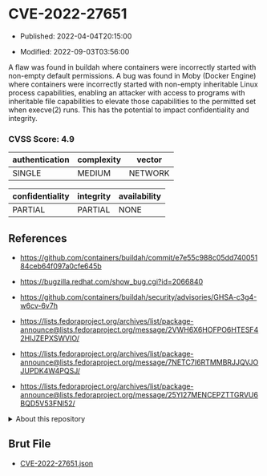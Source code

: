 # CVE-2022-27651

- Published: 2022-04-04T20:15:00

- Modified: 2022-09-03T03:56:00

A flaw was found in buildah where containers were incorrectly started with non-empty default permissions. A bug was found in Moby (Docker Engine) where containers were incorrectly started with non-empty inheritable Linux process capabilities, enabling an attacker with access to programs with inheritable file capabilities to elevate those capabilities to the permitted set when execve(2) runs. This has the potential to impact confidentiality and integrity.

### CVSS Score: **4.9**

| authentication | complexity | vector |
| --- | --- | --- |
| SINGLE | MEDIUM | NETWORK |

| confidentiality | integrity | availability |
| --- | --- | --- |
| PARTIAL | PARTIAL | NONE |

## References

* https://github.com/containers/buildah/commit/e7e55c988c05dd74005184ceb64f097a0cfe645b

* https://bugzilla.redhat.com/show_bug.cgi?id=2066840

* https://github.com/containers/buildah/security/advisories/GHSA-c3g4-w6cv-6v7h

* https://lists.fedoraproject.org/archives/list/package-announce@lists.fedoraproject.org/message/2VWH6X6HOFPO6HTESF42HIJZEPXSWVIO/

* https://lists.fedoraproject.org/archives/list/package-announce@lists.fedoraproject.org/message/7NETC7I6RTMMBRJJQVJOJUPDK4W4PQSJ/

* https://lists.fedoraproject.org/archives/list/package-announce@lists.fedoraproject.org/message/25YI27MENCEPZTTGRVU6BQD5V53FNI52/

<details>
<summary>About this repository</summary> 

  This repository is part of the project [Live Hack CVE](https://github.com/Live-Hack-CVE). Main website can be found [www.live-hack.org](https://www.live-hack.org) 
  
  Made by [Sn0wAlice](https://github.com/Sn0wAlice) for the people that care about security and need to have a feed of the latest CVEs. Hope you enjoy it, don't forget to star the repo and follow me on [Twitter](https://twitter.com/Sn0wAlice) and [Github](https://github.com/Sn0wAlice). And that is my [personnal website](https://www.alice-snow.me/)

  - [Home Page](https://github.com/Live-Hack-CVE)
  - [Framework](https://github.com/Live-Hack-CVE/cve-framework)
  - [CVE database](https://github.com/Live-Hack-CVE/full_database)
  - [Changelog](https://github.com/Live-Hack-CVE/Changelog)
</details>

## Brut File

* [CVE-2022-27651.json](https://raw.githubusercontent.com/Live-Hack-CVE/full_database/main/cves/2022/CVE-2022-27651.json)

